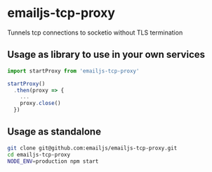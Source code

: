 # emailjs-tcp-proxy

Tunnels tcp connections to socketio without TLS termination

## Usage as library to use in your own services

```javascript
import startProxy from 'emailjs-tcp-proxy'

startProxy()
  .then(proxy => {
    ...
    proxy.close()
  })
```

## Usage as standalone

```bash
git clone git@github.com:emailjs/emailjs-tcp-proxy.git
cd emailjs-tcp-proxy
NODE_ENV=production npm start
```
